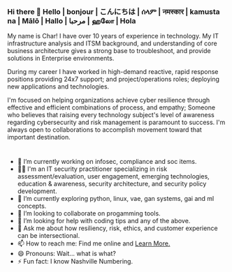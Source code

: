 ### Hi there 👋 Hello | bonjour | こんにちは | ሰላም | नमस्कार | kamusta na | Mālō | Hallo | مرحبا | ஹலோ | Hola
My name is Char! I have over 10 years of experience in technology. My IT infrastructure analysis and ITSM background, and understanding of core business architecture gives a strong base to troubleshoot, and provide solutions in Enterprise environments. 

During my career I have worked in high-demand reactive, rapid response positions providing 24x7 support; and project/operations roles; deploying new applications and technologies. 

I'm focused on helping organizations achieve cyber resilience through effective and efficient combinations of process, and empathy; Someone who believes that raising every technology subject's level of awareness regarding cybersecurity and risk management is paramount to success. I'm always open to collaborations to accomplish movement toward that important destination.
#

- 🔭 I’m currently working on infosec, compliance and soc items.
- 👨‍💻 I'm an IT security practitioner specializing in risk assessment/evaluation, user engagement, emerging technologies, education & awareness, security architecture, and security policy development.
- 🌱 I’m currently exploring python, linux, vae, gan systems, gai and ml concepts.
- 👯 I’m looking to collaborate on progamming tools.
- 🤔 I’m looking for help with coding tips and any of the above.
- 💬 Ask me about how resiliency, risk, ethics, and customer experience can be intersectional.
- 📫 How to reach me: Find me online and [Learn More.](https://solo.to/treadm1ll)
- 😄 Pronouns: Wait... what is what?
- ⚡ Fun fact: I know Nashville Numbering.

#
